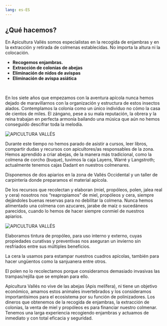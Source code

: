 ```yaml
---
lang: es-ES
---
```


## ¿Qué hacemos?

En Apicultura Vallés somos especialistas en la recogida de enjambras y en la extracción y retirada de colmenas establecidas. No importa la altura ni la colocación.

- **Recogemos enjambras.**
- **Extracción de colonias de abejas**
- **Eliminación de nidos de avispas**
- **Eliminación de avispa asiática**

<br>


En los siete años que empezamos con la aventura apícola nunca hemos dejado de maravillarnos con la organización y estructura de estos insectos alados. Contemplamos la colonia como un único individuo no cómo la casa de cientos de miles. El zángano, pese a su mala reputación, la obrera y la reina trabajan en perfecta armonía bailando una música que aún no hemos conseguido descifrar toda la melodía.

![APICULTURA VALLÉS](/img/dani.jpeg)

Durante este tiempo no hemos parado de asistir a cursos, leer libros, compartir dudas y recursos con apicultores/as responsables de la zona. Hemos aprendido a criar abejas, de la manera más tradicional, como la colmena de corcho (buque), tuvimos la caja Layens, Warré y Langstroth; actualmente tenemos cajas Dadant en nuestros colmenares.

Disponemos de dos apiarios en la zona de Vallés Occidental y un taller de carpintería donde preparamos el material apícola.

De los recursos que recolectan y elaboran (miel, propóleos, polen, jalea real y cera) nosotros nos “reapropiamos” de miel, propóleos y cera, siempre dejándoles buenas reservas para no debilitar la colmena. Nunca hemos alimentado una colmena con azucares, jarabe de maíz o sucedáneos parecidos, cuando lo hemos de hacer siempre conmiel de nuestros apiarios.

![APICULTURA VALLÉS](/img/altura.jpeg)

Elaboramos tintura de propóleo, para uso interno y externo, cuyas propiedades curativas y preventivas nos aseguran un invierno sin resfriados entre sus múltiples beneficios.

La cera la usamos para estampar nuestros cuadros apícolas, también para hacer ungüentos como la sanjuanera entre otros.

El polen no lo recolectamos porque consideramos demasiado invasivas las trampas/rejilla que se emplean para ello.

Apicultura Vallés no vive de las abejas (Apis melífera), ni tiene un objetivo económico, amamos estos animales invertebrados y los consideramos importantísimos para el ecosistema por su función de polinizadores. Los dineros que obtenemos de la recogida de enjambras, la extracción de colonias, la venta de miel y propóleos es para financiar nuestro colmenar. Tenemos una larga experiencia recogiendo enjambras y actuamos de inmediato y con total eficacia y seguridad.